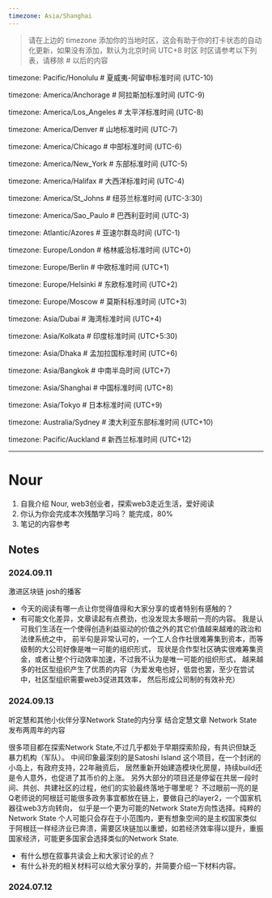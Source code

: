 ```yaml
---
timezone: Asia/Shanghai
---
```


> 请在上边的 timezone 添加你的当地时区，这会有助于你的打卡状态的自动化更新，如果没有添加，默认为北京时间 UTC+8 时区
> 时区请参考以下列表，请移除 # 以后的内容

timezone: Pacific/Honolulu # 夏威夷-阿留申标准时间 (UTC-10)

timezone: America/Anchorage # 阿拉斯加标准时间 (UTC-9)

timezone: America/Los_Angeles # 太平洋标准时间 (UTC-8)

timezone: America/Denver # 山地标准时间 (UTC-7)

timezone: America/Chicago # 中部标准时间 (UTC-6)

timezone: America/New_York # 东部标准时间 (UTC-5)

timezone: America/Halifax # 大西洋标准时间 (UTC-4)

timezone: America/St_Johns # 纽芬兰标准时间 (UTC-3:30)

timezone: America/Sao_Paulo # 巴西利亚时间 (UTC-3)

timezone: Atlantic/Azores # 亚速尔群岛时间 (UTC-1)

timezone: Europe/London # 格林威治标准时间 (UTC+0)

timezone: Europe/Berlin # 中欧标准时间 (UTC+1)

timezone: Europe/Helsinki # 东欧标准时间 (UTC+2)

timezone: Europe/Moscow # 莫斯科标准时间 (UTC+3)

timezone: Asia/Dubai # 海湾标准时间 (UTC+4)

timezone: Asia/Kolkata # 印度标准时间 (UTC+5:30)

timezone: Asia/Dhaka # 孟加拉国标准时间 (UTC+6)

timezone: Asia/Bangkok # 中南半岛时间 (UTC+7)

timezone: Asia/Shanghai # 中国标准时间 (UTC+8)

timezone: Asia/Tokyo # 日本标准时间 (UTC+9)

timezone: Australia/Sydney # 澳大利亚东部标准时间 (UTC+10)

timezone: Pacific/Auckland # 新西兰标准时间 (UTC+12)

---

# Nour

1. 自我介绍
Nour, web3创业者，探索web3走近生活，爱好阅读
2. 你认为你会完成本次残酷学习吗？
能完成，80%
3. 笔记的内容参考
  
## Notes

<!-- Content_START -->

### 2024.09.11

 激进区块链 josh的播客
   
   - 今天的阅读有哪一点让你觉得值得和大家分享的或者特别有感触的？
   - 有可能文化差异，文章读起有点费劲，也没发现太多眼前一亮的内容。
     我是认可我们生活在一个使得创造利益驱动的价值之外的其它价值越来越难的政治和法律系统之中，
     前半句是非常认可的，一个工人合作社很难筹集到资本，而等级制的大公司好像是唯一可能的组织形式，
     现状是合作型社区确实很难筹集资金，或者让整个行动效率加速，不过我不认为是唯一可能的组织形式，
     越来越多的社区型组织产生了优质的内容（为爱发电也好，低尝也罢，至少在尝试中，社区型组织需要web3促进其效率，
     然后形成公司制的有效补充）

### 2024.09.13

听定慧和其他小伙伴分享Network State的内分享
结合定慧文章 Network State发布两周年的内容

很多项目都在探索Network State,不过几乎都处于早期探索阶段，有共识但缺乏暴力机构（军队）。
中间印象最深刻的是Satoshi Island 这个项目，在一个封闭的小岛上，有政府支持，22年融资后，
居然重新开始建造模块化房屋，持续build还是令人意外，也促进了其币价的上涨。
另外大部分的项目还是停留在共居一段时间、共创、共建社区的过程，他们的实验最终落地于哪里呢？
不过眼前一亮的是Q老师说的阿根廷可能很多政务事宜都放在链上，要做自己的layer2，一个国家机器往web3方向转向，
似乎是一个更为可能的Network State方向性选择。纯粹的Network State 个人可能只会存在于小范围内，更有想象空间的是主权国家类似于阿根廷一样经济业已奔溃，需要区块链加以重塑，如若经济效率得以提升，重振国家经济，可能更多国家会选择类似的Network State.




   - 有什么想在叙事共读会上和大家讨论的点？
   - 有什么补充的相关材料可以给大家分享的，并简要介绍一下材料内容。

### 2024.07.12

<!-- Content_END -->
